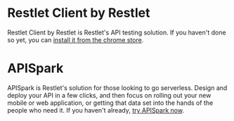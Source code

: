 # Restlet Client by Restlet

Restlet Client by Restlet is Restlet's API testing solution. If you haven't done so yet, you can <a href="https://chrome.google.com/webstore/detail/dhc-resthttp-api-client/aejoelaoggembcahagimdiliamlcdmfm">install it from the chrome store</a>.

# APISpark

APISpark is Restlet's solution for those looking to go serverless. Design and deploy your API in a few clicks, and then focus on rolling out your new mobile or web application, or getting that data set into the hands of the people who need it. If you haven't already, <a href="https://apispark.restlet.com/">try APISpark now</a>.
